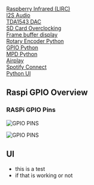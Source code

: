 

[Raspberry Infrared (LIRC)](#Infrared)<br>
[I2S Audio](#I2S)<br>
[TDA1543 DAC](#TDA1543)<br> 
[SD Card Overclocking](#SDCARD)<br> 
[Frame buffer display](#Framebuffer)<br>
[Rotary Encoder Python](#Encoder)<br>
[GPIO Python](#GPIO)<br>
[MPD Python](#MPD)<br>
[Airplay](#Airplay)<br>
[Spotify Connect](#Spotify)<br>
[Python UI](#UI)<br>

## Raspi GPIO Overview

### RASPi GPIO Pins
![GPIO PINS](https://github.com/thk4711/raspiradio/blob/master/Images/GPIOPINS-RPI.jpg)

![GPIO PINS](https://github.com/thk4711/raspiradio/blob/master/Images/GPIO-BCM-WIRING.png)


## UI

- this is a test
- if that is working or not